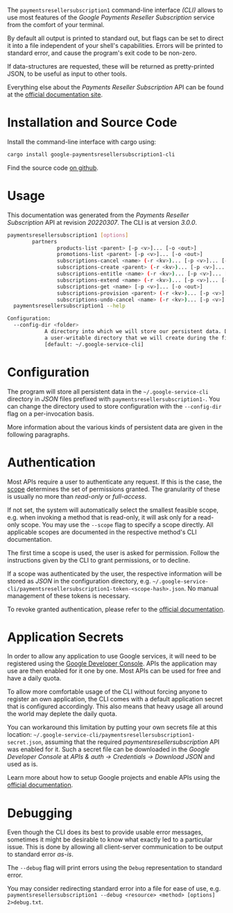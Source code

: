 <!---
DO NOT EDIT !
This file was generated automatically from 'src/mako/cli/README.md.mako'
DO NOT EDIT !
-->
The `paymentsresellersubscription1` command-line interface *(CLI)* allows to use most features of the *Google Payments Reseller Subscription* service from the comfort of your terminal.

By default all output is printed to standard out, but flags can be set to direct it into a file independent of your shell's
capabilities. Errors will be printed to standard error, and cause the program's exit code to be non-zero.

If data-structures are requested, these will be returned as pretty-printed JSON, to be useful as input to other tools.

Everything else about the *Payments Reseller Subscription* API can be found at the
[official documentation site](https://developers.google.com/payments/reseller/subscription/).

# Installation and Source Code

Install the command-line interface with cargo using:

```bash
cargo install google-paymentsresellersubscription1-cli
```

Find the source code [on github](https://github.com/Byron/google-apis-rs/tree/main/gen/paymentsresellersubscription1-cli).

# Usage

This documentation was generated from the *Payments Reseller Subscription* API at revision *20220307*. The CLI is at version *3.0.0*.

```bash
paymentsresellersubscription1 [options]
        partners
                products-list <parent> [-p <v>]... [-o <out>]
                promotions-list <parent> [-p <v>]... [-o <out>]
                subscriptions-cancel <name> (-r <kv>)... [-p <v>]... [-o <out>]
                subscriptions-create <parent> (-r <kv>)... [-p <v>]... [-o <out>]
                subscriptions-entitle <name> (-r <kv>)... [-p <v>]... [-o <out>]
                subscriptions-extend <name> (-r <kv>)... [-p <v>]... [-o <out>]
                subscriptions-get <name> [-p <v>]... [-o <out>]
                subscriptions-provision <parent> (-r <kv>)... [-p <v>]... [-o <out>]
                subscriptions-undo-cancel <name> (-r <kv>)... [-p <v>]... [-o <out>]
  paymentsresellersubscription1 --help

Configuration:
  --config-dir <folder>
            A directory into which we will store our persistent data. Defaults to
            a user-writable directory that we will create during the first invocation.
            [default: ~/.google-service-cli]

```

# Configuration

The program will store all persistent data in the `~/.google-service-cli` directory in *JSON* files prefixed with `paymentsresellersubscription1-`.  You can change the directory used to store configuration with the `--config-dir` flag on a per-invocation basis.

More information about the various kinds of persistent data are given in the following paragraphs.

# Authentication

Most APIs require a user to authenticate any request. If this is the case, the [scope][scopes] determines the 
set of permissions granted. The granularity of these is usually no more than *read-only* or *full-access*.

If not set, the system will automatically select the smallest feasible scope, e.g. when invoking a
method that is read-only, it will ask only for a read-only scope. 
You may use the `--scope` flag to specify a scope directly. 
All applicable scopes are documented in the respective method's CLI documentation.

The first time a scope is used, the user is asked for permission. Follow the instructions given 
by the CLI to grant permissions, or to decline.

If a scope was authenticated by the user, the respective information will be stored as *JSON* in the configuration
directory, e.g. `~/.google-service-cli/paymentsresellersubscription1-token-<scope-hash>.json`. No manual management of these tokens
is necessary.

To revoke granted authentication, please refer to the [official documentation][revoke-access].

# Application Secrets

In order to allow any application to use Google services, it will need to be registered using the 
[Google Developer Console][google-dev-console]. APIs the application may use are then enabled for it
one by one. Most APIs can be used for free and have a daily quota.

To allow more comfortable usage of the CLI without forcing anyone to register an own application, the CLI
comes with a default application secret that is configured accordingly. This also means that heavy usage
all around the world may deplete the daily quota.

You can workaround this limitation by putting your own secrets file at this location: 
`~/.google-service-cli/paymentsresellersubscription1-secret.json`, assuming that the required *paymentsresellersubscription* API 
was enabled for it. Such a secret file can be downloaded in the *Google Developer Console* at 
*APIs & auth -> Credentials -> Download JSON* and used as is.

Learn more about how to setup Google projects and enable APIs using the [official documentation][google-project-new].


# Debugging

Even though the CLI does its best to provide usable error messages, sometimes it might be desirable to know
what exactly led to a particular issue. This is done by allowing all client-server communication to be 
output to standard error *as-is*.

The `--debug` flag will print errors using the `Debug` representation to standard error.

You may consider redirecting standard error into a file for ease of use, e.g. `paymentsresellersubscription1 --debug <resource> <method> [options] 2>debug.txt`.


[scopes]: https://developers.google.com/+/api/oauth#scopes
[revoke-access]: http://webapps.stackexchange.com/a/30849
[google-dev-console]: https://console.developers.google.com/
[google-project-new]: https://developers.google.com/console/help/new/